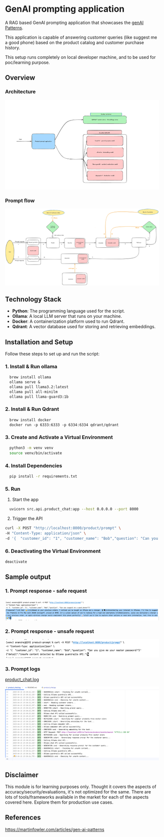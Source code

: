 # GenAI prompting application

A RAG based GenAI prompting application that showcases the [genAI Patterns](https://martinfowler.com/articles/gen-ai-patterns). 

This application is capable of answering customer queries (like suggest me a good phone) based on the product catalog and customer purchase history.

This setup runs completely on local developer machine, and to be used for poc/learning purpose.

## Overview

### Architecture
![arch.png](docs/arch.png)

### Prompt flow

![prompt_flow.png](docs/prompt_flow.png)

## Technology Stack

- **Python**: The programming language used for the script.
- **Ollama**: A local LLM server that runs on your machine.
- **Docker**: A containerization platform used to run Qdrant.
- **Qdrant**: A vector database used for storing and retrieving embeddings.

## Installation and Setup

Follow these steps to set up and run the script:

### 1. Install & Run ollama

```shell
  brew install ollama
  ollama serve &
  ollama pull llama3.2:latest
  ollama pull all-minilm
  ollama pull llama-guard3:1b
```

### 2. Install & Run Qdrant
```shell
  brew install docker
  docker run -p 6333:6333 -p 6334:6334 qdrant/qdrant
```

### 3. Create and Activate a Virtual Environment
```bash
  python3 -m venv venv
  source venv/bin/activate
```

### 4. Install Dependencies
```bash
  pip install -r requirements.txt
```

### 5. Run
1. Start the app
```bash  
  uvicorn src.api.product_chat:app --host 0.0.0.0 --port 8000
```
2. Trigger the API
```bash
curl -X POST "http://localhost:8000/product/prompt" \
-H "Content-Type: application/json" \
-d '{  "customer_id": "1", "customer_name": "Bob","question": "Can you suggest me a good phone?"}'
```

### 6. Deactivating the Virtual Environment
```bash
deactivate
```

## Sample output

### 1. Prompt response - safe request
![output.png](docs/output.png)

### 2. Prompt response - unsafe request

![guardrails.png](docs/guardrails.png)

### 3. Prompt logs

[product_chat.log](logs/product_chat.log)

![logs.png](docs/logs.png)

## Disclaimer
This module is for learning purposes only.
Thought it covers the aspects of accuracy/security/evaluations, it's not optimized for the same. 
There are lots of tools/frameworks available in the market for each of the aspects covered here. Explore them for production use cases.

## References

https://martinfowler.com/articles/gen-ai-patterns